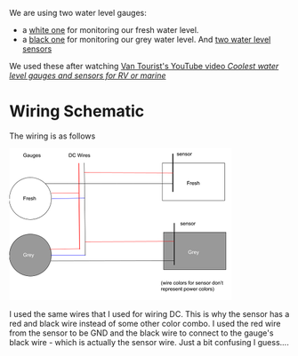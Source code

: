 We are using two water level gauges:
- a [white one](https://amzn.to/3bXYjhK) for monitoring our fresh water level.
- a [black one](https://amzn.to/3qhPCUk) for monitoring our grey water level.
And [two water level sensors](https://amzn.to/3qlBucF)

We used these after watching [Van Tourist's YouTube video _Coolest water level gauges and sensors for RV or marine_](https://youtu.be/NU4aUmiEbMg)

# Wiring Schematic
The wiring is as follows

![water gauge schematic](./images/WaterGaugeWiring.png)

I used the same wires that I used for wiring DC.  This is why the sensor has a red and black wire instead of some other color combo.  I used the red wire from the sensor to be GND and the black wire to connect to the gauge's black wire - which is actually the sensor wire.  Just a bit confusing I guess....